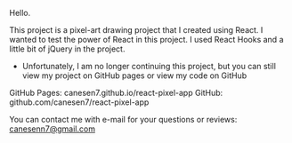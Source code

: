 Hello. 

This project is a pixel-art drawing project that I created using React. 
I wanted to test the power of React in this project. I used React Hooks and a little bit of jQuery in the project. 

- Unfortunately, I am no longer continuing this project, but you can still view my project on GitHub pages or view my code on GitHub

GitHub Pages: canesen7.github.io/react-pixel-app
GitHub: github.com/canesen7/react-pixel-app

You can contact me with e-mail for your questions or reviews: canesenn7@gmail.com
